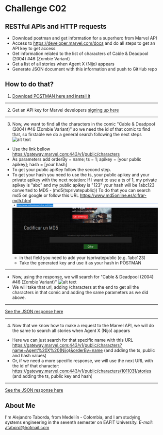 # Challenge C02
## RESTful APIs and HTTP requests
* Download postman and get information for a superhero from Marvel API  
* Access to https://developer.marvel.com/docs and do all steps to get an API key to get access
* Get information related to the list of characters of Cable & Deadpool (2004) #46 (Zombie Variant)
* Get a list of all stories when Agent X (Nijo) appears
* Generate JSON document with this information and push to GitHub repo

## How to do that?
1. [Download POSTMAN here and install it](https://www.getpostman.com/apps)
***
2. Get an API key for Marvel developers [signing up here](https://developer.marvel.com/signup)
***
3. Now, we want to find all the characters in the comic "Cable & Deadpool (2004) #46 (Zombie Variant)" so we need the id of that comic to find that, so firstable we do a general search following the next steps
  ![alt text](key_value.png "Marvel API in POSTMAN")

  * Use the link bellow https://gateway.marvel.com:443/v1/public/characters
  * As parameters add orderBy = name; ts = 1; apikey = [your public apikey]; hash = [your hash]
  * To get your public apiKey follow the second step.
  * To get your hash you need to use the ts, your public apikey and your private apikey with the next notation:
      If I want to use a ts of 1, my private apikey is "abc" and my public apikey is "123" your hash will be 1abc123 converted to MD5 -  (md5(tsprivatepublic))
      To do that you can search md5 on google or follow this URL https://www.md5online.es/cifrar-md5.html
      ![alt text](md5online.png "md5 encrypt")
      * in that field you need to add your tsprivatepublic (e.g. 1abc123)
      * Take the generated key and use it as your hash in POSTMAN
  ***
  * Now, using the response, we will search for "Cable & Deadpool (2004) #46 (Zombie Variant)"
    ![alt text](key_value.png "desired comic")
  * We will take that url, adding /characters at the end to get all the characters in that comic and adding the same parameters as we did above.
  ***
  [See the JSON response here](Cable%26Deadpool46.json)
***
4. Now that we know how to make a request to the Marvel API, we will do the same to search all stories when Agent X (Nijo) appears
 * Here we can just search for that specific name with this URL https://gateway.marvel.com:443/v1/public/characters?name=Agent%20X%20(Nijo)&orderBy=name (and adding the ts, public and hash values)
 * Or, if we need a more specific response, we will use the next URL with the id of that character: https://gateway.marvel.com:443/v1/public/characters/1011031/stories (and adding the ts, public key and hash)
 ***
 [See the JSON response here](AgentXstories.json)

## About Me
I'm Alejandro Taborda, from Medellín - Colombia, and I am studying systems engineering in the seventh semester on EAFIT University.
*E-mail:* atabord@hotmail.com
